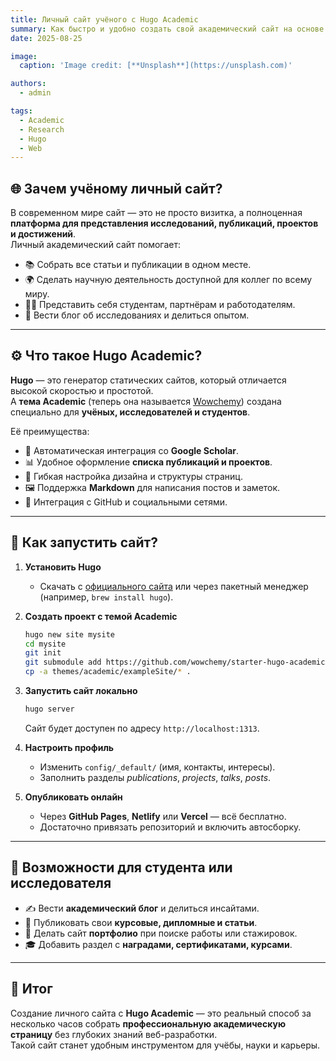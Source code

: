 ```yaml
---
title: Личный сайт учёного с Hugo Academic
summary: Как быстро и удобно создать свой академический сайт на основе Hugo и темы Academic.
date: 2025-08-25

image:
  caption: 'Image credit: [**Unsplash**](https://unsplash.com)'

authors:
  - admin

tags:
  - Academic
  - Research
  - Hugo
  - Web
---
```


## 🌐 Зачем учёному личный сайт?  

В современном мире сайт — это не просто визитка, а полноценная **платформа для представления исследований, публикаций, проектов и достижений**.  
Личный академический сайт помогает:  

- 📚 Собрать все статьи и публикации в одном месте.  
- 🌍 Сделать научную деятельность доступной для коллег по всему миру.  
- 🧑‍🏫 Представить себя студентам, партнёрам и работодателям.  
- 📝 Вести блог об исследованиях и делиться опытом.  

---

## ⚙️ Что такое Hugo Academic?  

**Hugo** — это генератор статических сайтов, который отличается высокой скоростью и простотой.  
А **тема Academic** (теперь она называется [Wowchemy](https://wowchemy.com/)) создана специально для **учёных, исследователей и студентов**.  

Её преимущества:  

- 📰 Автоматическая интеграция со **Google Scholar**.  
- 📊 Удобное оформление **списка публикаций и проектов**.  
- 🎨 Гибкая настройка дизайна и структуры страниц.  
- 🖼 Поддержка **Markdown** для написания постов и заметок.  
- 🔗 Интеграция с GitHub и социальными сетями.  

---

## 🚀 Как запустить сайт?  

1. **Установить Hugo**  
   - Скачать с [официального сайта](https://gohugo.io/) или через пакетный менеджер (например, `brew install hugo`).  

2. **Создать проект с темой Academic**  
   ```bash
   hugo new site mysite
   cd mysite
   git init
   git submodule add https://github.com/wowchemy/starter-hugo-academic.git themes/academic
   cp -a themes/academic/exampleSite/* .
   ```

3. **Запустить сайт локально**  
   ```bash
   hugo server
   ```
   Сайт будет доступен по адресу `http://localhost:1313`.  

4. **Настроить профиль**  
   - Изменить `config/_default/` (имя, контакты, интересы).  
   - Заполнить разделы *publications*, *projects*, *talks*, *posts*.  

5. **Опубликовать онлайн**  
   - Через **GitHub Pages**, **Netlify** или **Vercel** — всё бесплатно.  
   - Достаточно привязать репозиторий и включить автосборку.  

---

## 📖 Возможности для студента или исследователя  

- ✍️ Вести **академический блог** и делиться инсайтами.  
- 📑 Публиковать свои **курсовые, дипломные и статьи**.  
- 👥 Делать сайт **портфолио** при поиске работы или стажировок.  
- 🎓 Добавить раздел с **наградами, сертификатами, курсами**.  

---

## 🎯 Итог  

Создание личного сайта с **Hugo Academic** — это реальный способ за несколько часов собрать **профессиональную академическую страницу** без глубоких знаний веб-разработки.  
Такой сайт станет удобным инструментом для учёбы, науки и карьеры.  

